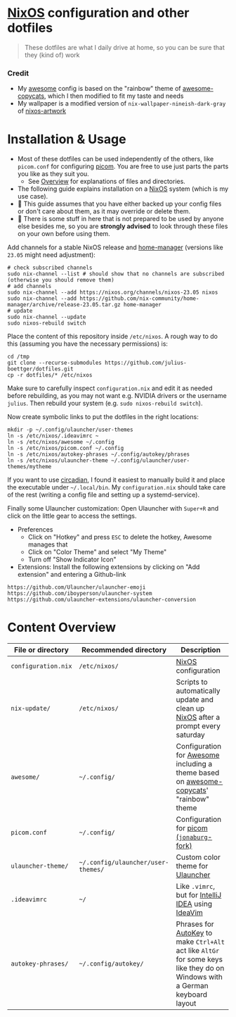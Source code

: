 # [NixOS](https://nixos.org/) configuration and other dotfiles
> These dotfiles are what I daily drive at home, so you can be sure that they (kind of) work

### Credit
- My [awesome](https://awesomewm.org/) config is based on the "rainbow" theme of [awesome-copycats](https://github.com/lcpz/awesome-copycats), which I then modified to fit my taste and needs
- My wallpaper is a modified version of `nix-wallpaper-nineish-dark-gray` of [nixos-artwork](https://github.com/NixOS/nixos-artwork)

# Installation & Usage

- Most of these dotfiles can be used independently of the others, like `picom.conf` for configuring [picom](https://github.com/jonaburg/picom). You are free to use just parts the parts you like as they suit you.
    - See [Overview](#overview) for explanations of files and directories.
- The following guide explains installation on a [NixOS](https://nixos.org/) system (which is my use case).
- 🚨 This guide assumes that you have either backed up your config files or don't care about them, as it may override or delete them.
- 🚨 There is some stuff in here that is not prepared to be used by anyone else besides me, so you are **strongly advised** to look through these files on your own before using them.

Add channels for a stable NixOS release and [home-manager](https://github.com/nix-community/home-manager) (versions like `23.05` might need adjustment):
```shell
# check subscribed channels
sudo nix-channel --list # should show that no channels are subscribed (otherwise you should remove them)
# add channels
sudo nix-channel --add https://nixos.org/channels/nixos-23.05 nixos
sudo nix-channel --add https://github.com/nix-community/home-manager/archive/release-23.05.tar.gz home-manager
# update
sudo nix-channel --update
sudo nixos-rebuild switch
```
Place the content of this repository inside `/etc/nixos`. A rough way to do this (assuming you have the necessary permissions) is:
```shell
cd /tmp
git clone --recurse-submodules https://github.com/julius-boettger/dotfiles.git
cp -r dotfiles/* /etc/nixos
```
Make sure to carefully inspect `configuration.nix` and edit it as needed before rebuilding, as you may not want e.g. NVIDIA drivers or the username `julius`. Then rebuild your system (e.g. `sudo nixos-rebuild switch`).

Now create symbolic links to put the dotfiles in the right locations:
```shell
mkdir -p ~/.config/ulauncher/user-themes
ln -s /etc/nixos/.ideavimrc ~
ln -s /etc/nixos/awesome ~/.config
ln -s /etc/nixos/picom.conf ~/.config
ln -s /etc/nixos/autokey-phrases ~/.config/autokey/phrases
ln -s /etc/nixos/ulauncher-theme ~/.config/ulauncher/user-themes/mytheme
```

If you want to use [circadian](https://github.com/mrmekon/circadian), I found it easiest to manually build it and place the executable under `~/.local/bin`. My `configuration.nix` should take care of the rest (writing a config file and setting up a systemd-service).

Finally some Ulauncher customization: Open Ulauncher with `Super+R` and click on the little gear to access the settings.
- Preferences
    - Click on "Hotkey" and press `ESC` to delete the hotkey, Awesome manages that
    - Click on "Color Theme" and select "My Theme"
    - Turn off "Show Indicator Icon"
- Extensions: Install the following extensions by clicking on "Add extension" and entering a Github-link
```
https://github.com/Ulauncher/ulauncher-emoji
https://github.com/iboyperson/ulauncher-system
https://github.com/ulauncher-extensions/ulauncher-conversion
```

# Content Overview

| File or directory | Recommended directory | Description |
|-------------------|-----------------------|-------------|
| `configuration.nix` | `/etc/nixos/` | [NixOS](https://nixos.org) configuration |
| `nix-update/` | `/etc/nixos/` | Scripts to automatically update and clean up [NixOS](https://nixos.org) after a prompt every saturday |
| `awesome/` | `~/.config/` | Configuration for [Awesome](https://github.com/awesomeWM/awesome) including a theme based on [awesome-copycats](https://github.com/lcpz/awesome-copycats)' "rainbow" theme |
| `picom.conf` | `~/.config/` | Configuration for [picom (`jonaburg`-fork)](https://github.com/jonaburg/picom) |
| `ulauncher-theme/` | `~/.config/ulauncher/user-themes/` | Custom color theme for [Ulauncher](https://github.com/Ulauncher/Ulauncher/) |
| `.ideavimrc` | `~/` | Like `.vimrc`, but for [IntelliJ IDEA](https://github.com/JetBrains/intellij-community) using [IdeaVim](https://github.com/JetBrains/ideavim) |
| `autokey-phrases/` | `~/.config/autokey/` | Phrases for [AutoKey](https://github.com/autokey/autokey) to make `Ctrl+Alt` act like `AltGr` for some keys like they do on Windows with a German keyboard layout |
